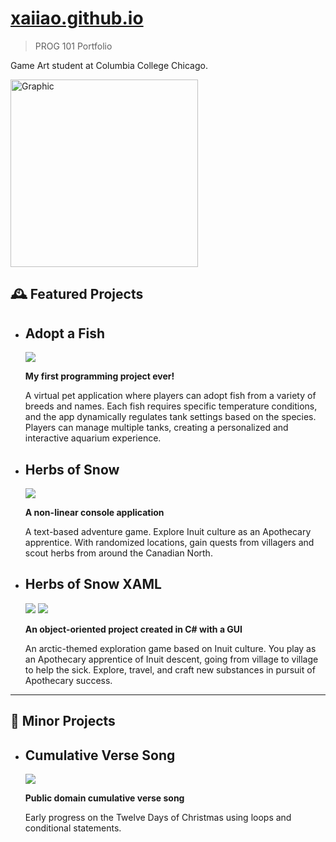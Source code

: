 # [xaiiao.github.io](http://xaiiao.github.io/)

> PROG 101 Portfolio
> 

Game Art student at Columbia College Chicago. 

  <img src="https://media.discordapp.net/attachments/567073748935639045/1375284948252102756/me_2.png?ex=6831216b&is=682fcfeb&hm=c308febce8f8df00088a30f56b9c0455c0cadaa90e12fd270dfc5983e28e4d23&=&format=webp&quality=lossless&width=1103&height=940" alt="Graphic" width="300"/> 
</div>


## 🕰️ Featured Projects
  - Adopt a Fish
    - 
     <img src="https://media.discordapp.net/attachments/567073748935639045/1375287260588806144/image.png?ex=68312392&is=682fd212&hm=72c5c8fa59960a722fd19223f783e14493579b0a6d9f8a5605d43a3b3b4e856a&=&format=webp&quality=lossless&width=636&height=340">

      **My first programming project ever!**

      A virtual pet application where players can adopt fish from a variety of breeds and names. Each fish requires specific temperature conditions, and the app dynamically regulates tank settings based on the species. Players can manage multiple tanks, creating a personalized and interactive aquarium experience.




- Herbs of Snow 
    - 
    <img src="https://media.discordapp.net/attachments/567073748935639045/1375293312054853682/image.png?ex=68312935&is=682fd7b5&hm=9ead2749214579f2384f5d647513982de658b28888c77c1c2ca11b396400e229&=&format=webp&quality=lossless&width=1860&height=565">
    
    **A non-linear console application**

    A text-based adventure game. Explore Inuit culture as an Apothecary apprentice. With randomized locations, gain quests from villagers and scout herbs from around the Canadian North.
  



- Herbs of Snow XAML
    - 
    <img src="https://media.discordapp.net/attachments/567073748935639045/1375297418480058499/image.png?ex=68312d08&is=682fdb88&hm=cd2c2bb6ae3a0ce1f17e13a51e84e2092efe099b1769413c1732813b8c549e98&=&format=webp&quality=lossless&width=1430&height=810">  <img src="https://media.discordapp.net/attachments/567073748935639045/1375297418786246706/image.png?ex=68312d08&is=682fdb88&hm=959583c20a9948094875e0a8c322ac9287d4edae113ac87910d539c975f6cee4&=&format=webp&quality=lossless&width=1423&height=810">

    
    **An object-oriented project created in C# with a GUI**

    An arctic-themed exploration game based on Inuit culture. You play as an Apothecary apprentice of Inuit descent, going from village to village to help the sick. Explore, travel, and craft new substances in pursuit of Apothecary success. 


-------------------------------------------------------------------
## 🧸 Minor Projects
- Cumulative Verse Song
  -   
  <img src="https://media.discordapp.net/attachments/567073748935639045/1375298473712423012/image.png?ex=68312e03&is=682fdc83&hm=32f554b3eb967cccfc54d7e952b54f4b0da3e3f532d05491bfaee1764ee8cbb8&=&format=webp&quality=lossless&width=1555&height=810">

    **Public domain cumulative verse song**

    Early progress on the Twelve Days of Christmas using loops and conditional statements. 
